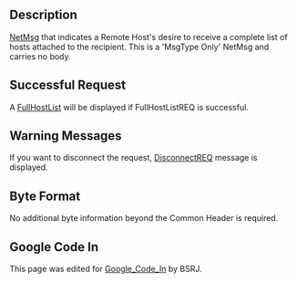 ## Description

[NetMsg](IBME_GeometryService#NetMsg_Class "wikilink") that indicates a
Remote Host's desire to receive a complete list of hosts attached to the
recipient. This is a 'MsgType Only' NetMsg and carries no body.

## Successful Request

A [FullHostList](FullHostList "wikilink") will be displayed if
FullHostListREQ is successful. <BSRJ>

## Warning Messages

If you want to disconnect the request,
[DisconnectREQ](DisconnectREQ "wikilink") message is displayed. <BSRJ>

## Byte Format

No additional byte information beyond the Common Header is required.

## Google Code In

This page was edited for [Google_Code_In](Google_Code_In "wikilink")
by BSRJ.